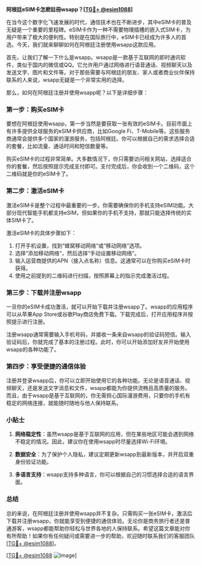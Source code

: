 **阿根廷eSIM卡怎麽註冊wsapp？[[TG💪+ @esim1088](https://t.me/s/esim1088)]**

在当今这个数字化飞速发展的时代，通信技术也在不断进步，其中eSIM卡的普及无疑是一个重要的里程碑。eSIM卡作为一种不需要物理插槽的嵌入式SIM卡，为用户带来了极大的便利性。特别是在国际旅行中，eSIM卡已经成为许多人的首选。今天，我们就来聊聊如何在阿根廷注册使用wsapp这款应用。

首先，让我们了解一下什么是wsapp。wsapp是一款基于互联网的即时通讯软件，类似于国内的微信或QQ。它允许用户通过网络进行语音通话、视频聊天以及发送文字、图片和文件等。对于那些需要与阿根廷的朋友、家人或者商业伙伴保持联系的人来说，wsapp无疑是一个非常实用的选择。

那么，如何在阿根廷注册并使用wsapp呢？以下是详细步骤：

### 第一步：购买eSIM卡

要想在阿根廷使用wsapp，第一步当然是要获取一张有效的eSIM卡。目前市面上有许多提供全球服务的eSIM卡供应商，比如Google Fi、T-Mobile等。这些服务商通常会提供多个国家的漫游服务，包括阿根廷。你可以根据自己的需求选择合适的套餐，比如流量、通话时间和短信数量等。

购买eSIM卡的过程非常简单。大多数情况下，你只需要访问相关网站，选择适合你的套餐，然后按照提示完成支付即可。支付完成后，你会收到一个二维码，这个二维码就是你的eSIM卡了。

### 第二步：激活eSIM卡

激活eSIM卡是整个过程中最重要的一步。你需要确保你的手机支持eSIM功能。大部分现代智能手机都支持eSIM，但如果你的手机不支持，那就只能选择传统的实体SIM卡了。

激活eSIM卡的具体步骤如下：

1. 打开手机设置，找到“蜂窝移动网络”或“移动网络”选项。
2. 选择“添加移动网络”，然后选择“手动设置移动网络”。
3. 输入运营商提供的APN（接入点名称）信息。这通常可以在你购买eSIM卡时获得。
4. 使用之前提到的二维码进行扫描，按照屏幕上的指示完成激活过程。

### 第三步：下载并注册wsapp

一旦你的eSIM卡成功激活，就可以开始下载并注册wsapp了。wsapp的应用程序可以从苹果App Store或谷歌Play商店免费下载。下载完成后，打开应用程序并按照提示进行注册。

注册wsapp通常需要输入手机号码，并接收一条来自wsapp的验证码短信。输入验证码后，你就完成了基本的注册过程。此时，你可以开始添加好友并开始使用wsapp的各种功能了。

### 第四步：享受便捷的通信体验

注册并登录wsapp后，你可以立即开始使用它的各种功能。无论是语音通话、视频聊天，还是发送文字消息和文件，wsapp都能为你提供流畅且高质量的服务。而且，由于wsapp是基于互联网的，你无需担心国际漫游费用，只要你的手机有稳定的网络连接，就能随时随地与他人保持联系。

### 小贴士

1. **网络稳定性**：虽然wsapp是基于互联网的应用，但在某些地区可能会遇到网络不稳定的情况。因此，建议你在使用wsapp时尽量选择Wi-Fi环境。
   
2. **数据安全**：为了保护个人隐私，建议定期更新wsapp到最新版本，并开启双重身份验证功能。

3. **多语言支持**：wsapp支持多种语言，你可以根据自己的习惯选择合适的语言界面。

### 总结

总的来说，在阿根廷注册并使用wsapp并不复杂。只需购买一张eSIM卡，激活后下载并注册wsapp，你就能享受到便捷的通信体验。无论你是商务旅行者还是普通游客，wsapp都能帮助你轻松与世界各地的人保持联系。希望这篇文章能对你有所帮助！如果你有任何疑问或需要进一步的帮助，欢迎随时联系我们的客服团队[[TG💪+ @esim1088](https://t.me/s/esim1088)]。

[[TG💪+ @esim1088](https://t.me/s/esim1088) ![Image](https://i.postimg.cc/4NQfJmqS/Snipaste-2025-05-13-00-14-12.png)]